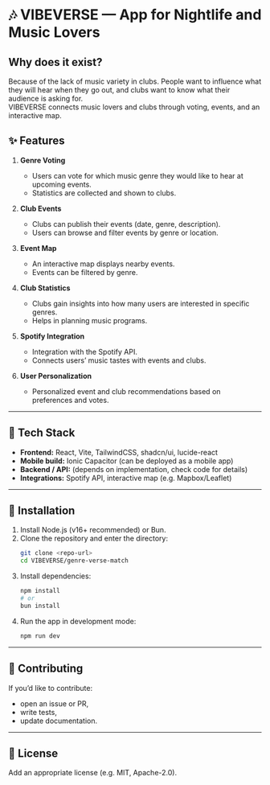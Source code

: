 
# 🎶 VIBEVERSE — App for Nightlife and Music Lovers  

## Why does it exist?  
Because of the lack of music variety in clubs. People want to influence what they will hear when they go out, and clubs want to know what their audience is asking for.  
VIBEVERSE connects music lovers and clubs through voting, events, and an interactive map.  

## ✨ Features  

1. **Genre Voting**  
   - Users can vote for which music genre they would like to hear at upcoming events.  
   - Statistics are collected and shown to clubs.  

2. **Club Events**  
   - Clubs can publish their events (date, genre, description).  
   - Users can browse and filter events by genre or location.  

3. **Event Map**  
   - An interactive map displays nearby events.  
   - Events can be filtered by genre.  

4. **Club Statistics**  
   - Clubs gain insights into how many users are interested in specific genres.  
   - Helps in planning music programs.  

5. **Spotify Integration**  
   - Integration with the Spotify API.  
   - Connects users’ music tastes with events and clubs.  

6. **User Personalization**  
   - Personalized event and club recommendations based on preferences and votes.  

---

## 🚀 Tech Stack  

- **Frontend:** React, Vite, TailwindCSS, shadcn/ui, lucide-react  
- **Mobile build:** Ionic Capacitor (can be deployed as a mobile app)  
- **Backend / API:** (depends on implementation, check code for details)  
- **Integrations:** Spotify API, interactive map (e.g. Mapbox/Leaflet)  

---

## 🔧 Installation  

1. Install Node.js (v16+ recommended) or Bun.  
2. Clone the repository and enter the directory:  
   ```bash
   git clone <repo-url>
   cd VIBEVERSE/genre-verse-match
   ```  
3. Install dependencies:  
   ```bash
   npm install
   # or
   bun install
   ```  
4. Run the app in development mode:  
   ```bash
   npm run dev
   ```  

---

## 🤝 Contributing  

If you’d like to contribute:  
- open an issue or PR,  
- write tests,  
- update documentation.  

---

## 📄 License  

Add an appropriate license (e.g. MIT, Apache-2.0).  
